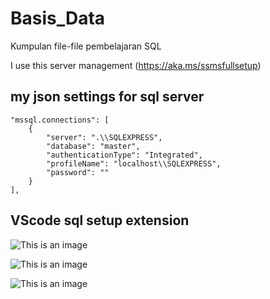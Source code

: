 # Basis_Data
Kumpulan file-file pembelajaran SQL

I use this server management (https://aka.ms/ssmsfullsetup)

## my json settings for sql server 
    "mssql.connections": [
        {
            "server": ".\\SQLEXPRESS",
            "database": "master",
            "authenticationType": "Integrated",
            "profileName": "localhost\\SQLEXPRESS",
            "password": ""
        }
    ],

## VScode sql setup extension  
![This is an image](![image](on)
)

![This is an image](![image](https://user-images.githubusercontent.com/87513692/172892312-5ceb13fe-6fd0-4989-9e5b-d71002ca393e.png)
)

![This is an image](![image](https://user-images.githubusercontent.com/87513692/172892439-23e3f89f-27fe-46b9-bed4-e1fad295eefd.png)
)


